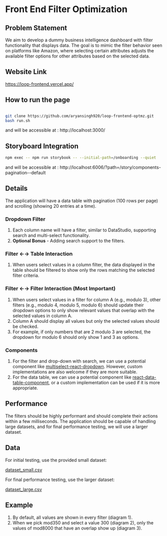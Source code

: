 # Front End Filter Optimization

## Problem Statement

We aim to develop a dummy business intelligence dashboard with filter functionality that displays data. The goal is to mimic the filter behavior seen on platforms like Amazon, where selecting certain attributes adjusts the available filter options for other attributes based on the selected data.

## Website Link

https://loop-frontend.vercel.app/

## How to run the page

```bash

git clone https://github.com/aryansingh920/loop-frontend-optmz.git
bash run.sh

```

and will be accessible at : http://localhost:3000/

## Storyboard Integration

```bash
npm exec -- npm run storybook -- --initial-path=/onboarding --quiet
```

and will be accessible at : http://localhost:6006/?path=/story/components-pagination--default

## Details

The application will have a data table with pagination (100 rows per page) and scrolling (showing 20 entries at a time).

### Dropdown Filter

1. Each column name will have a filter, similar to DataStudio, supporting search and multi-select functionality.
2. **Optional Bonus** - Adding search support to the filters.

### Filter ←→ Table Interaction

1. When users select values in a column filter, the data displayed in the table should be filtered to show only the rows matching the selected filter criteria.

### Filter ←→ Filter Interaction (Most Important)

1. When users select values in a filter for column A (e.g., modulo 3), other filters (e.g., modulo 4, modulo 5, modulo 6) should update their dropdown options to only show relevant values that overlap with the selected values in column A.
2. Column A should display all values but only the selected values should be checked.
3. For example, if only numbers that are 2 modulo 3 are selected, the dropdown for modulo 6 should only show 1 and 3 as options.

### Components

1. For the filter and drop-down with search, we can use a potential component like [multiselect-react-dropdown](https://www.npmjs.com/package/multiselect-react-dropdown). However, custom implementations are also welcome if they are more suitable.
2. For the data table, we can use a potential component like [react-data-table-component](https://www.npmjs.com/package/react-data-table-component), or a custom implementation can be used if it is more appropriate.

## Performance

The filters should be highly performant and should complete their actions within a few milliseconds. The application should be capable of handling large datasets, and for final performance testing, we will use a larger dataset.

## Data

For initial testing, use the provided small dataset:

[dataset_small.csv](https://s3-us-west-2.amazonaws.com/secure.notion-static.com/e89846f5-c132-43d5-886f-a086b33a8244/dataset_small.csv)

For final performance testing, use the larger dataset:

[dataset_large.csv](https://s3-us-west-2.amazonaws.com/secure.notion-static.com/f9a47d0b-0148-439c-b4f4-e0815e810316/dataset_large.csv)

## Example

1. By default, all values are shown in every filter (diagram 1).
2. When we pick mod350 and select a value 300 (diagram 2), only the values of mod8000 that have an overlap show up (diagram 3).
